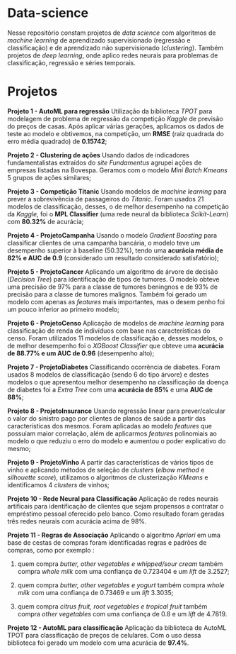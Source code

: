 # Data-science

Nesse repositório constam projetos de *data science* com algoritmos de *machine learning* de aprendizado supervisionado (regressão e classificação) e de aprendizado não supervisionado (*clustering*). Também projetos de *deep learning*, onde aplico redes neurais para problemas de classificação, regressão e séries temporais.

# Projetos

**Projeto 1 - AutoML para regressão**
Utilização da biblioteca *TPOT* para modelagem de problema de regressão da competição *Kaggle* de previsão do preços de casas. Após aplicar várias gerações, aplicamos os dados de teste ao modelo e obtivemos, na competição, um **RMSE** (raiz quadrada do erro média quadrado) de **0.15742**;

**Projeto 2 - Clustering de ações**
Usando dados de indicadores fundamentalistas extraídos do *site Fundamentus* agrupei ações de empresas listadas na Bovespa. Geramos com o modelo *Mini Batch Kmeans* 5 grupos de ações similares;

**Projeto 3 - Competição Titanic**
Usando modelos de *machine learning* para prever a sobrevivência de passageiros do *Titanic*. Foram usados 21 modelos de classificação, desses, o de melhor desempenho na competição da *Kaggle*, foi o **MPL Classifier** (uma rede neural da biblioteca *Scikit-Learn*) com **80.32%** de  acurácia;

**Projeto 4 - ProjetoCampanha**
Usando o modelo *Gradient Boosting* para classificar clientes de uma campanha bancária, o modelo teve um desempenho superior à baseline (50.32%), tendo uma **acurácia média de 82% e AUC de 0.9** (considerado um resultado considerado satisfatório);

**Projeto 5 - ProjetoCancer**
Aplicando um algoritmo de árvore de decisão (*Decision Tree*) para identificação de tipos de tumores. O modelo obteve uma precisão de 97% para a classe de tumores beningnos e de 93% de precisão para a classe de tumores malignos. Também foi gerado um modelo com apenas as *features* mais importantes, mas o desem penho foi um pouco inferior ao primeiro modelo;

**Projeto 6 - ProjetoCenso**
Aplicação de modelos de *machine learning* para classificação de renda de indivíduos com base nas características do censo. Foram utilizados 11 modelos de classificação e, desses modelos, o de melhor desempenho foi o *XGBoost Classifier* que obteve uma **acurácia de 88.77% e um AUC de 0.96** (desempenho alto);

**Projeto 7 - ProjetoDiabetes**
Classificando ocorrência de diabetes. Foram usados 8 modelos de classificação (sendo 6 do tipo árvore) e destes modelos o que apresentou melhor desempenho na classificação da doença de diabetes foi a *Extra Tree* com uma **acurácia de 85%** e uma **AUC de 88%**;

**Projeto 8 - ProjetoInsurance**
Usando regressão linear para prever/calcular o valor do sinistro pago por clientes de planos de saúde a partir das características dos mesmos. Foram aplicadas ao modelo *features* que possuiam maior correlação, além de aplicarmos *features* polinomiais ao modelo o que reduziu o erro do modelo e aumentou o poder explicativo do mesmo;

**Projeto 9 - ProjetoVinho**
A partir das características de vários tipos de vinho e aplicando métodos de seleção de *clusters* (*elbow method* e *silhouette score*), utilizamos o algoritmos de clusterização *KMeans* e identificamos 4 *clusters* de vinhos;

**Projeto 10 - Rede Neural para Classificação**
Aplicação de redes neurais artificais para identificação de clientes que sejam propensos a contratar o empréstimo pessoal oferecido pelo banco. Como resultado foram geradas três redes neurais com acurácia acima de 98%.

**Projeto 11 - Regras de Associação**
Aplicando o algoritmo *Apriori* em uma base de cestas de compras foram identificadas regras e padrões de compras, como por exemplo : 

1) quem compra *butter, other vegetables e whipped/sour cream* também compra *whole milk* com uma confiança de 0.723404	e um *lift* de 3.2527;

2) quem compra *butter, other vegetables e yogurt* também compra *whole milk* com uma confiança de 0.73469 e um *lift* 3.3035;

3) quem compra *citrus fruit, root vegetables e tropical fruit* também compra *other vegetables* com uma confiança de 0.8 e um *lift*	de 4.7819.

**Projeto 12 - AutoML para classificação**
Aplicação da biblioteca de AutoML TPOT para classificação de preços de celulares. Com o uso dessa biblioteca foi gerado um modelo com uma acurácia de **97.4%**.
